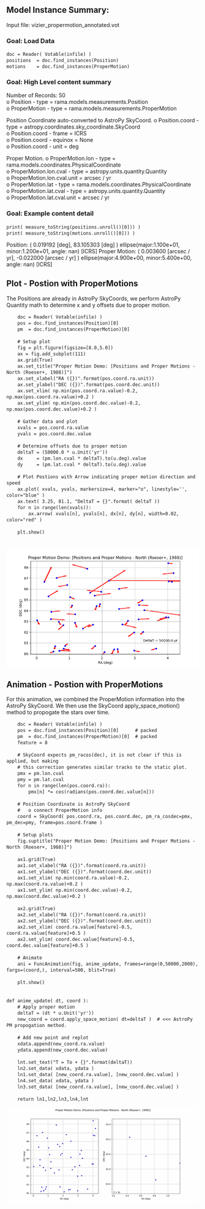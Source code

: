 ## Model Instance Summary:
Input file: vizier_propermotion_annotated.vot

### Goal: Load Data
    doc = Reader( Votable(infile) )
    positions  = doc.find_instances(Position)
    motions    = doc.find_instances(ProperMotion)

### Goal: High Level content summary
Number of Records: 50  
  o Position - type = rama.models.measurements.Position  
  o ProperMotion - type = rama.models.measurements.ProperMotion  

Position Coordinate auto-converted to AstroPy SkyCoord.
  o Position.coord - type = astropy.coordinates.sky_coordinate.SkyCoord  
  o Position.coord - frame = ICRS  
  o Position.coord - equinox = None  
  o Position.coord - unit = deg  

Proper Motion.
  o ProperMotion.lon - type = rama.models.coordinates.PhysicalCoordinate  
  o ProperMotion.lon.cval - type = astropy.units.quantity.Quantity  
  o ProperMotion.lon.cval.unit = arcsec / yr  
  o ProperMotion.lat - type = rama.models.coordinates.PhysicalCoordinate  
  o ProperMotion.lat.cval - type = astropy.units.quantity.Quantity  
  o ProperMotion.lat.cval.unit = arcsec / yr  

### Goal: Example content detail
```
print( measure_toString(positions.unroll()[0])) )
print( measure_toString(motions.unroll()[0])) )
```
Position: (   0.019192 [deg],  83.105303 [deg] ) ellipse(major:1.100e+01, minor:1.200e+01, angle:   nan) [ICRS]
Proper Motion: (   0.003600 [arcsec / yr],  -0.022000 [arcsec / yr] ) ellipse(major:4.900e+00, minor:5.400e+00, angle:   nan) [ICRS]
  

## Plot - Postion with ProperMotions
The Positions are already in AstroPy SkyCoords, we perform AstroPy Quantity math to determine x and y offsets due to proper motion.
```
    doc = Reader( Votable(infile) )
    pos = doc.find_instances(Position)[0]
    pm  = doc.find_instances(ProperMotion)[0]
    
    # Setup plot
    fig = plt.figure(figsize=[8.0,5.0])
    ax = fig.add_subplot(111)
    ax.grid(True)
    ax.set_title("Proper Motion Demo: [Positions and Proper Motions - North (Roeser+, 1988)]")
    ax.set_xlabel("RA ({})".format(pos.coord.ra.unit))
    ax.set_ylabel("DEC ({})".format(pos.coord.dec.unit))
    ax.set_xlim( np.min(pos.coord.ra.value)-0.2, np.max(pos.coord.ra.value)+0.2 )
    ax.set_ylim( np.min(pos.coord.dec.value)-0.2, np.max(pos.coord.dec.value)+0.2 )
    
    # Gather data and plot
    xvals = pos.coord.ra.value
    yvals = pos.coord.dec.value

    # Determine offsets due to proper motion
    deltaT = (50000.0 * u.Unit('yr'))
    dx     = (pm.lon.cval * deltaT).to(u.deg).value
    dy     = (pm.lat.cval * deltaT).to(u.deg).value

    # Plot Postions with Arrow indicating proper motion direction and speed
    ax.plot( xvals, yvals, markersize=4, marker="o", linestyle='', color="blue" )
    ax.text( 3.25, 81.1, "DeltaT = {}".format( deltaT ))
    for n in range(len(xvals)):
        ax.arrow( xvals[n], yvals[n], dx[n], dy[n], width=0.02, color="red" )

    plt.show()
    
```
![Positions and Proper Motions - plot](vizier_pm_plot.png)

## Animation - Postion with ProperMotions
For this animation, we combined the ProperMotion information into the AstroPy SkyCoord.
We then use the SkyCoord apply_space_motion() method to propogate the stars over time.
```
    doc = Reader( Votable(infile) )
    pos = doc.find_instances(Position)[0]      # packed 
    pm  = doc.find_instances(ProperMotion)[0]  # packed 
    feature = 8

    # SkyCoord expects pm_racos(dec), it is not clear if this is applied, but making
    # this correction generates similar tracks to the static plot.
    pmx = pm.lon.cval
    pmy = pm.lat.cval
    for n in range(len(pos.coord.ra)):
        pmx[n] *= cos(radians(pos.coord.dec.value[n]))

    # Position Coordinate is AstroPy SkyCoord
    #   o connect ProperMotion info
    coord = SkyCoord( pos.coord.ra, pos.coord.dec, pm_ra_cosdec=pmx, pm_dec=pmy, frame=pos.coord.frame )

    # Setup plots
    fig.suptitle("Proper Motion Demo: [Positions and Proper Motions - North (Roeser+, 1988)]")
    
    ax1.grid(True)
    ax1.set_xlabel("RA ({})".format(coord.ra.unit))
    ax1.set_ylabel("DEC ({})".format(coord.dec.unit))
    ax1.set_xlim( np.min(coord.ra.value)-0.2, np.max(coord.ra.value)+0.2 )
    ax1.set_ylim( np.min(coord.dec.value)-0.2, np.max(coord.dec.value)+0.2 )

    ax2.grid(True)
    ax2.set_xlabel("RA ({})".format(coord.ra.unit))
    ax2.set_ylabel("DEC ({})".format(coord.dec.unit))
    ax2.set_xlim( coord.ra.value[feature]-0.5, coord.ra.value[feature]+0.5 )
    ax2.set_ylim( coord.dec.value[feature]-0.5, coord.dec.value[feature]+0.5 )
    
    # Animate
    ani = FuncAnimation(fig, anime_update, frames=range(0,50000,2000), fargs=(coord,), interval=500, blit=True)    

    plt.show()


def anime_update( dt, coord ):
    # Apply proper motion
    deltaT = (dt * u.Unit('yr'))
    new_coord = coord.apply_space_motion( dt=deltaT )  # <<< AstroPy PM propogation method.

    # Add new point and replot
    xdata.append(new_coord.ra.value)
    ydata.append(new_coord.dec.value)
    
    lnt.set_text("T = To + {}".format(deltaT))
    ln2.set_data( xdata, ydata )
    ln1.set_data( [new_coord.ra.value], [new_coord.dec.value] )
    ln4.set_data( xdata, ydata )
    ln3.set_data( [new_coord.ra.value], [new_coord.dec.value] )

    return ln1,ln2,ln3,ln4,lnt

```
![Positions and Proper Motions - Animation](vizier_pm_anime.gif)
